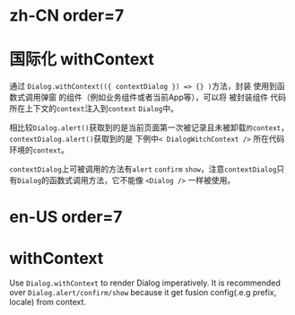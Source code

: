 # zh-CN order=7

# 国际化 withContext

通过 `Dialog.withContext(({ contextDialog }) => {} )`方法，封装 使用到函数式调用弹窗 的组件（例如业务组件或者当前App等），可以将 被封装组件 代码所在上下文的`context`注入到`context` `Dialog`中。

相比较`Dialog.alert()`获取到的是当前页面第一次被记录且未被卸载`的context`，`contextDialog.alert()`获取到的是 下例中`< DialogWitchContext />` 所在代码环境的`context`。

`contextDialog`上可被调用的方法有`alert` `confirm` `show`，注意`contextDialog`只有`Dialog`的函数式调用方法，它不能像 `<Dialog />` 一样被使用。

# en-US order=7

# withContext

Use `Dialog.withContext` to render Dialog imperatively. It is recommended over `Dialog.alert/confirm/show` because it get fusion config(.e.g prefix, locale) from context.
